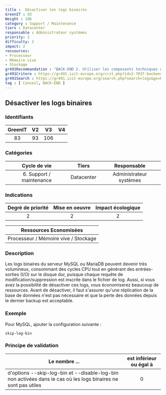 ```yaml
---
title :  Désactiver les logs binaires
GreenIT : 93
Weight : 106
category : Support / Maintenance
tiers : Datacenter
responsable : Administrateur systèmes
priority: 2
difficulty: 2
impact: 2
ressources:
- Processeur
- Mémoire vive
- Stockage
gr491Recommandation : "BACK-END 2. Utiliser les composants techniques qui améliorent les aspects NR, sécurité et performance"
gr491Critere : https://gr491.isit-europe.org/crit.php?id=2-7037-backend-la-mise-en-oeuvre-de-services-est
gr491Search : https://gr491.isit-europe.org/search.php?search=logs&go=Rechercher&famille=&inc=
tag : [ Conseil, BACK-END ]
---
```


## Désactiver les logs binaires

### Identifiants

| GreenIT |  V2  |  V3  |  V4  |
|:-------:|:----:|:----:|:----:|
| 83     | 93  | 106  |      |

### Catégories

| Cycle de vie |  Tiers  |  Responsable  |
|:---------:|:----:|:----:|
| 6. Support / maintenance | Datacenter | Administrateur systèmes |

### Indications

| Degré de priorité |      Mise en oeuvre       |  Impact écologique    |
|:-------------------:|:-------------------------:|:---------------------:|
| 2 | 2 | 2 |

|Ressources Economisées                                      |
|:----------------------------------------------------------:|
|  Processeur / Mémoire vive / Stockage  |

### Description

Les logs binaires du serveur MySQL ou MariaDB peuvent devenir très volumineux, consommant des cycles CPU tout en générant des entrées-sorties (I/O) sur le disque dur, puisque chaque requête de modification/suppression est inscrite dans le fichier de log. Aussi, si vous avez la possibilité de désactiver ces logs, vous économiserez beaucoup de ressources.
Avant de désactiver, il faut s'assurer qu'une réplication de la base de données n'est pas nécessaire et que la perte des données depuis le dernier backup est acceptable.

### Exemple

Pour MySQL, ajouter la configuration suivante :
```
skip-log-bin
```

### Principe de validation

| Le nombre ...     | est inférieur ou égal à   |  
|-------------------|:-------------------------:|
| d'options --skip-log-bin et --disable-log-bin non activées dans le cas où les logs binaires ne sont pas utiles  | 0  |
